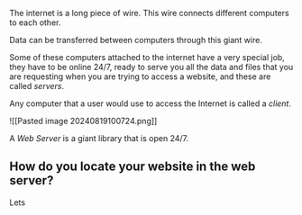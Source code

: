 The internet is a long piece of wire. This wire connects different computers to each other. 

Data can be transferred between computers through this giant wire.

Some of these computers attached to the internet have a very special job, they have to be online 24/7, ready to serve you all the data and files that you are requesting when you are trying to access a website, and these are called *servers*.

Any computer that a user would use to access the Internet is called a *client*.

![[Pasted image 20240819100724.png]]

A *Web Server* is a giant library that is open 24/7.

## How  do you locate your website in the web server?

Lets